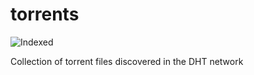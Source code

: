 torrents 
========
![Indexed](https://img.shields.io/badge/indexed-243458-blue)

Collection of torrent files discovered in the DHT network

